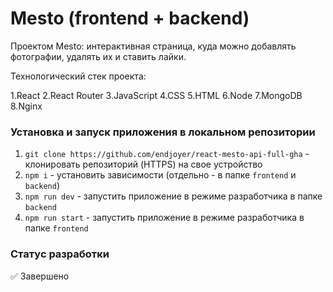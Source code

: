 # Mesto (frontend + backend)

Проектом Mesto: интерактивная страница, куда можно добавлять фотографии, удалять их и ставить лайки.

Технологический стек проекта:

1.React
2.React Router
3.JavaScript
4.CSS
5.HTML
6.Node
7.MongoDB
8.Nginx

### Установка и запуск приложения в локальном репозитории
1. `git clone https://github.com/endjoyer/react-mesto-api-full-gha` - клонировать репозиторий (HTTPS) на свое устройство
2. `npm i` - установить зависимости (отдельно - в папке `frontend` и `backend`)
3. `npm run dev` - запустить приложение в режиме разработчика в папке `backend`
4. `npm run start` - запустить приложение в режиме разработчика в папке `frontend`

### Статус разработки
✅ Завершено
